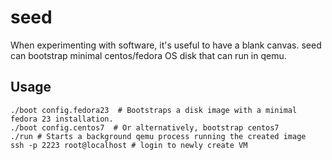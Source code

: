 seed
====

When experimenting with software, it's useful to have a blank canvas.
seed can bootstrap minimal centos/fedora OS disk that can run in qemu.

Usage
----------
    ./boot config.fedora23  # Bootstraps a disk image with a minimal fedora 23 installation.
    ./boot config.centos7  # Or alternatively, bootstrap centos7
    ./run # Starts a background qemu process running the created image
    ssh -p 2223 root@localhost # login to newly create VM
